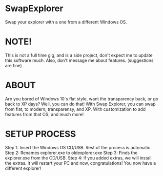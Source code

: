 # SwapExplorer
Swap your explorer with a one from a different Windows OS.
# NOTE!
This is not a full time gig, and is a side project, don't expect me to update this software much.
Also, don't message me about features. (suggestions are fine)
# ABOUT
Are you bored of Windows 10's flat style, want the transparency back, or go back to XP days?
Well, you can do that! With Swap Explorer, you can swap from flat, to modern, transparensy, and XP.
With customization to add features from that OS, and much more!
# SETUP PROCESS
Step 1: Insert the Windows OS CD/USB.
Rest of the process is automatic.
Step 2: Renames explorer.exe to oldexplorer.exe
Step 3: Finds the explorer.exe from the CD/USB.
Step 4: If you added extras, we will install the extras.
It will restart your PC and now, congratulations! You now have a different explorer!
